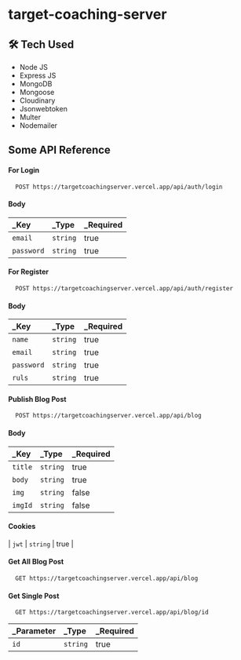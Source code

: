
# target-coaching-server



## 🛠 Tech Used

- Node JS
- Express JS
- MongoDB
- Mongoose
- Cloudinary
- Jsonwebtoken
- Multer
- Nodemailer
## Some API Reference

#### For Login

```http
  POST https://targetcoachingserver.vercel.app/api/auth/login
```
#### Body
| _Key | _Type     | _Required                |
| :-------- | :------- | :------------------------- |
| `email` | `string` | true |
| `password` | `string` | true |

#### For Register
```http
  POST https://targetcoachingserver.vercel.app/api/auth/register
```
#### Body
| _Key | _Type     | _Required                |
| :-------- | :------- | :------------------------- |
| `name` | `string` | true |
| `email` | `string` | true |
| `password` | `string` | true |
| `ruls` | `string` | true |

#### Publish Blog Post

```http
  POST https://targetcoachingserver.vercel.app/api/blog
```

#### Body
| _Key | _Type     | _Required                |
| :-------- | :------- | :------------------------- |
| `title` | `string` | true |
| `body` | `string` | true |
| `img` | `string` | false |
| `imgId` | `string` | false |
#### Cookies
| `jwt` | `string` | true |

#### Get All Blog Post

```http
  GET https://targetcoachingserver.vercel.app/api/blog
```


#### Get Single Post

```http
  GET https://targetcoachingserver.vercel.app/api/blog/id
```

| _Parameter | _Type     | _Required                       |
| :-------- | :------- | :-------------------------------- |
| `id`      | `string` | true |



